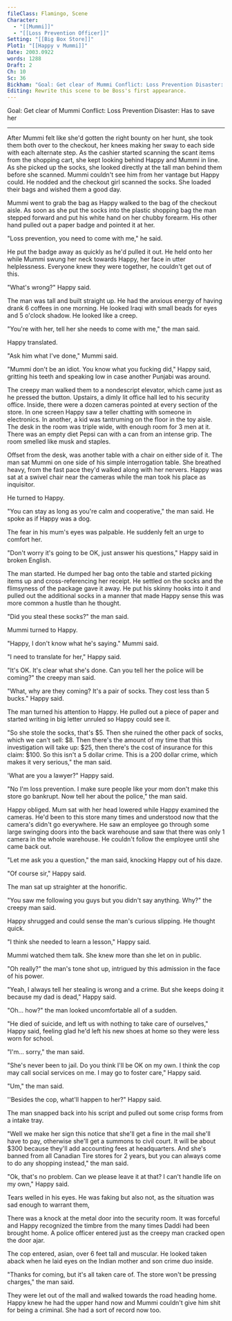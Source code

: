 ```yaml
---
fileClass: Flamingo, Scene
Character:
  - "[[Mummi]]"
  - "[[Loss Prevention Officer]]"
Setting: "[[Big Box Store]]"
Plot1: "[[Happy v Mummi]]"
Date: 2003.0922
words: 1288
Draft: 2
Ch: 10
Sc: 36
Bickham: "Goal: Get clear of Mummi Conflict: Loss Prevention Disaster: Has to save her"
Editing: Rewrite this scene to be Boss's first appearance.
---
```


Goal: Get clear of Mummi Conflict: Loss Prevention Disaster: Has to save her

---

After Mummi felt like she'd gotten the right bounty on her hunt, she took them both over to the checkout, her knees making her sway to each side with each alternate step. As the cashier started scanning the scant items from the shopping cart, she kept looking behind Happy and Mummi in line. As she picked up the socks, she looked directly at the tall man behind them before she scanned. Mummi couldn't see him from her vantage but Happy could. He nodded and the checkout girl scanned the socks. She loaded their bags and wished them a good day.

Mummi went to grab the bag as Happy walked to the bag of the checkout aisle. As soon as she put the socks into the plastic shopping bag the man stepped forward and put his white hand on her chubby forearm. His other hand pulled out a paper badge and pointed it at her.

"Loss prevention, you need to come with me," he said.

He put the badge away as quickly as he'd pulled it out. He held onto her while Mummi swung her neck towards Happy, her face in utter helplessness. Everyone knew they were together, he couldn't get out of this. 

"What's wrong?" Happy said.

The man was tall and built straight up. He had the anxious energy of having drank 6 coffees in one morning. He looked Iraqi with small beads for eyes and 5 o'clock shadow. He looked like a creep.

"You're with her, tell her she needs to come with me," the man said.

Happy translated.

"Ask him what I've done," Mummi said.

"Mummi don't be an idiot. You know what you fucking did," Happy said, gritting his teeth and speaking low in case another Punjabi was around.

The creepy man walked them to a nondescript elevator, which came just as he pressed the button. Upstairs, a dimly lit office hall led to his security office. Inside, there were a dozen cameras pointed at every section of the store. In one screen Happy saw a teller chatting with someone in electronics. In another, a kid was tantruming on the floor in the toy aisle. The desk in the room was triple wide, with enough room for 3 men at it. There was an empty diet Pepsi can with a can from an intense grip. The room smelled like musk and staples.

Offset from the desk, was another table with a chair on either side of it. The man sat Mummi on one side of his simple interrogation table. She breathed heavy, from the fast pace they'd walked along with her nervers. Happy was sat at a swivel chair near the cameras while the man took his place as inquisitor.

He turned to Happy.

"You can stay as long as you're calm and cooperative," the man said. He spoke as if Happy was a dog.

The fear in his mum's eyes was palpable. He suddenly felt an urge to comfort her.

"Don't worry it's going to be OK, just answer his questions," Happy said in broken English.

The man started. He dumped her bag onto the table and started picking items up and cross-referencing her receipt. He settled on the socks and the flimsyness of the package gave it away. He put his skinny hooks into it and pulled out the additional socks in a manner that made Happy sense this was more common a hustle than he thought.

"Did you steal these socks?" the man said.

Mummi turned to Happy.

"Happy, I don't know what he's saying." Mummi said.

"I need to translate for her," Happy said.

"It's OK. It's clear what she's done. Can you tell her the police will be coming?" the creepy man said.

"What, why are they coming? It's a pair of socks. They cost less than 5 bucks." Happy said.

The man turned his attention to Happy. He pulled out a piece of paper and started writing in big letter unruled so Happy could see it.

"So she stole the socks, that's $5. Then she ruined the other pack of socks, which we can't sell: $8. Then there's the amount of my time that this investigation will take up: $25, then there's the cost of insurance for this claim: $100. So this isn't a 5 dollar crime. This is a 200 dollar crime, which makes it very serious," the man said.

'What are you a lawyer?" Happy said.

"No I'm loss prevention. I make sure people like your mom don't make this store go bankrupt. Now tell her about the police," the man said.

Happy obliged. Mum sat with her head lowered while Happy examined the cameras. He'd been to this store many times and understood now that the camera's didn't go everywhere. He saw an employee go through some large swinging doors into the back warehouse and saw that there was only 1 camera in the whole warehouse. He couldn't follow the employee until she came back out.

"Let me ask you a question," the man said, knocking Happy out of his daze.

"Of course sir," Happy said.

The man sat up straighter at the honorific.

"You saw me following you guys but you didn't say anything. Why?" the creepy man said.

Happy shrugged and could sense the man's curious slipping. He thought quick.

"I think she needed to learn a lesson," Happy said.

Mummi watched them talk. She knew more than she let on in public.

"Oh really?" the man's tone shot up, intrigued by this admission in the face of his power.

"Yeah, I always tell her stealing is wrong and a crime. But she keeps doing it because my dad is dead," Happy said.

"Oh... how?" the man looked uncomfortable all of a sudden.

"He died of suicide, and left us with nothing to take care of ourselves," Happy said, feeling glad he'd left his new shoes at home so they were less worn for school.

"I'm... sorry," the man said.

"She's never been to jail. Do you think I'll be OK on my own. I think the cop may call social services on me. I may go to foster care," Happy said.

"Um," the man said.

''Besides the cop, what'll happen to her?" Happy said.

The man snapped back into his script and pulled out some crisp forms from a intake tray.

"Well we make her sign this notice that she'll get a fine in the mail she'll have to pay, otherwise she'll get a summons to civil court. It will be about $300 because they'll add accounting fees at headquarters. And she's banned from all Canadian Tire stores for 2 years, but you can always come to do any shopping instead," the man said.

"Ok, that's no problem. Can we please leave it at that? I can't handle life on my own," Happy said.

Tears welled in his eyes. He was faking but also not, as the situation was sad enough to warrant them,

There was a knock at the metal door into the security room. It was forceful and Happy recognized the timbre from the many times Daddi had been brought home. A police officer entered just as the creepy man cracked open the door ajar.

The cop entered, asian, over 6 feet tall and muscular. He looked taken aback when he laid eyes on the Indian mother and son crime duo inside.

"Thanks for coming, but it's all taken care of. The store won't be pressing charges," the man said.

They were let out of the mall and walked towards the road heading home. Happy knew he had the upper hand now and Mummi couldn't give him shit for being a criminal. She had a sort of record now too.